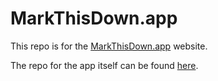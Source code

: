 # MarkThisDown.app

This repo is for the [MarkThisDown.app](https://markthisdown.app) website.

The repo for the app itself can be found [here](https://github.com/Torvec/markthisdown).
